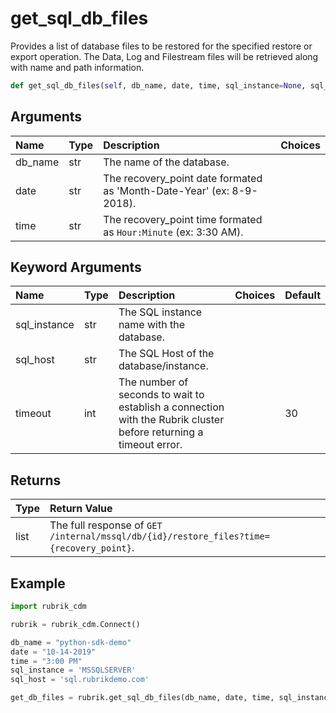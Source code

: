 # get\_sql\_db\_files

Provides a list of database files to be restored for the specified restore or export operation. The Data, Log and Filestream files will be retrieved along with name and path information.

```python
def get_sql_db_files(self, db_name, date, time, sql_instance=None, sql_host=None, timeout=15):
```

## Arguments

| Name | Type | Description | Choices |
| :--- | :--- | :--- | :--- |
| db\_name | str | The name of the database. |  |
| date | str | The recovery\_point date formated as 'Month-Date-Year' \(ex: 8-9-2018\). |  |
| time | str | The recovery\_point time formated as `Hour:Minute` \(ex: 3:30 AM\). |  |

## Keyword Arguments

| Name | Type | Description | Choices | Default |
| :--- | :--- | :--- | :--- | :--- |
| sql\_instance | str | The SQL instance name with the database. |  |  |
| sql\_host | str | The SQL Host of the database/instance. |  |  |
| timeout | int | The number of seconds to wait to establish a connection with the Rubrik cluster before returning a timeout error. |  | 30 |

## Returns

| Type | Return Value |
| :--- | :--- |
| list | The full response of `GET /internal/mssql/db/{id}/restore_files?time={recovery_point}`. |

## Example

```python
import rubrik_cdm

rubrik = rubrik_cdm.Connect()

db_name = "python-sdk-demo"
date = "10-14-2019"
time = "3:00 PM"
sql_instance = 'MSSQLSERVER'
sql_host = 'sql.rubrikdemo.com'

get_db_files = rubrik.get_sql_db_files(db_name, date, time, sql_instance, sql_host)
```

